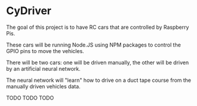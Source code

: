 # CyDriver
The goal of this project is to have RC cars that are controlled by Raspberry Pis.

These cars will be running Node.JS using NPM packages to control the GPIO pins to move the vehicles.

There will be two cars: one will be driven manually, the other will be driven by an artificial neural network.

The neural network will "learn" how to drive on a duct tape course from the manually driven vehicles data.

TODO TODO TODO
